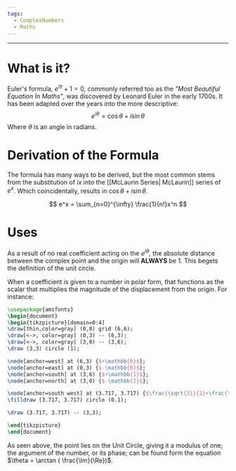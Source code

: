 ```yaml
---
tags:
  - ComplexNumbers
  - Maths
---
```

---

# What is it? 

Euler's formula, $e^{i\pi} + 1 = 0$, commonly referred too as the *"Most Beautiful Equation In Maths"*, was discovered by Leonard Euler in the early 1700s. It has been adapted over the years into the more descriptive: 
$$e^{i\theta} = \cos \theta + i \sin \theta$$
Where $\theta$ is an angle in radians. 

# Derivation of the Formula

The formula has many ways to be derived, but the most common stems from the substitution of $ix$ into the [[McLaurin Series| McLaurin]] series of $e^x$.  Which coincidentally, results in $\cos \theta + i \sin \theta$. 

$$
e^x = \sum_{n=0}^{\infty} \frac{1}{n!}x^n
$$

# Uses

As a result of no real coefficient acting on the $e^{i\theta}$, the absolute distance between the complex point and the origin will **ALWAYS** be $1$. This begets the definition of the unit circle. 

When a coefficient is given to a number in polar form, that functions as the scalar that multiplies the magnitude of the displacement from the origin. For instance:

``` tikz
\usepackage{amsfonts}
\begin{document}
\begin{tikzpicture}[domain=0:4]
\draw[thin,color=gray] (0,0) grid (6,6);
\draw[<->, color=gray] (0,3) -- (6,3);
\draw[<->, color=gray] (3,0) -- (3,6);
\draw (3,3) circle (1);

\node[anchor=west] at (6,3) {$+\mathbb{R}$};
\node[anchor=east] at (0,3) {$-\mathbb{R}$};
\node[anchor=south] at (3,6) {$+\mathbb{I}$};
\node[anchor=north] at (3,0) {$-\mathbb{I}$};

\node[anchor=south west] at (3.717, 3.717) {$\frac{\sqrt{2}}{2}+\frac{\sqrt{2}}{2}i$};
\filldraw (3.717, 3.717) circle (0.1);

\draw (3.717, 3.717) -- (3,3);

\end{tikzpicture}
\end{document}
```
As seen above, the point lies on the Unit Circle, giving it a modulus of one; the argument of the number, or its phase; can be found form the equation $\theta = \arctan ( \frac{\Im}{\Re})$. 

